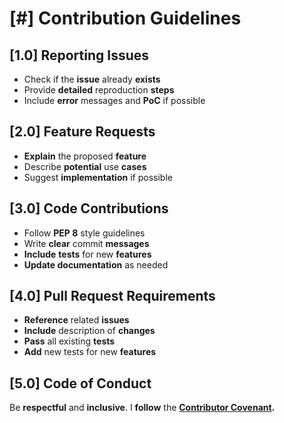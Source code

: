 # [#] Contribution Guidelines

## [1.0] Reporting Issues 
- Check if the **issue** already **exists**
- Provide **detailed** reproduction **steps**
- Include **error** messages and **PoC** if possible

## [2.0] Feature Requests
- **Explain** the proposed **feature**
- Describe **potential** use **cases**
- Suggest **implementation** if possible

## [3.0] Code Contributions
- Follow **PEP 8** style guidelines
- Write **clear** commit **messages**
- **Include** **tests** for new **features**
- **Update documentation** as needed

## [4.0] Pull Request Requirements
- **Reference** related **issues**
- **Include** description of **changes**
- **Pass** all existing **tests**
- **Add** new tests for new **features**

## [5.0] Code of Conduct
Be **respectful** and **inclusive**. I **follow** the **[Contributor Covenant](https://www.contributor-covenant.org/).**
